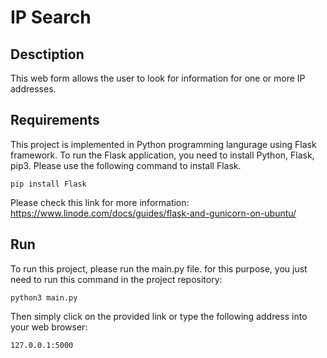 # IP Search
## Desctiption
This web form allows the user to look for information for one or more IP addresses.

## Requirements
This project is implemented in Python programming langurage using Flask framework. To run the Flask application, you need to install Python, Flask, pip3.
Please use the following command to install Flask.
```
pip install Flask
```
Please check this link for more information: https://www.linode.com/docs/guides/flask-and-gunicorn-on-ubuntu/
## Run
To run this project, please run the main.py file. for this purpose, you just need to run this command in the project repository:
```
python3 main.py
```
Then simply click on the provided link or type the following address into your web browser:
```
127.0.0.1:5000
```
